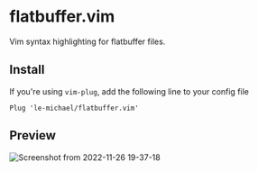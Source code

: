 # flatbuffer.vim
Vim syntax highlighting for flatbuffer files.

## Install

If you're using `vim-plug`, add the following line to your config file
```
Plug 'le-michael/flatbuffer.vim'
```

## Preview
![Screenshot from 2022-11-26 19-37-18](https://user-images.githubusercontent.com/13042828/204118117-b1eaac2c-5381-4ff7-9796-32e1ba1f0e72.png)


